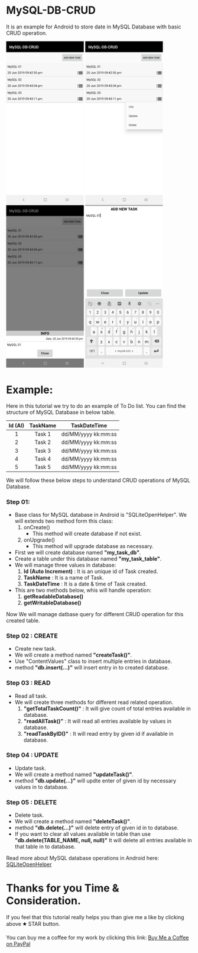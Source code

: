 # MySQL-DB-CRUD
It is an example for Android to store date in MySQL Database with basic CRUD operation.

<img src="https://github.com/phjethva/MySQL-DB-CRUD/blob/master/app/src/main/res/raw/images/MySQL-DB-CRUD_01.jpg" width="210"> <img src="https://github.com/phjethva/MySQL-DB-CRUD/blob/master/app/src/main/res/raw/images/MySQL-DB-CRUD_02.jpg" width="210"> <img src="https://github.com/phjethva/MySQL-DB-CRUD/blob/master/app/src/main/res/raw/images/MySQL-DB-CRUD_03.jpg" width="210"> <img src="https://github.com/phjethva/MySQL-DB-CRUD/blob/master/app/src/main/res/raw/images/MySQL-DB-CRUD_04.jpg" width="210">

# Example:
Here in this tutorial we try to do an example of To Do list. You can find the structure of MySQL Database in below table.

| Id (AI) | TaskName |  TaskDateTime  |
|:-:|:-:|:-:|
|    1    |  Task 1  | dd/MM/yyyy kk:mm:ss |
|    2    |  Task 2  | dd/MM/yyyy kk:mm:ss |
|    3    |  Task 3  | dd/MM/yyyy kk:mm:ss |
|    4    |  Task 4  | dd/MM/yyyy kk:mm:ss |
|    5    |  Task 5  | dd/MM/yyyy kk:mm:ss |

We will follow these below steps to understand CRUD operations of MySQL Database.

### Step 01:
- Base class for MySQL database in Android is "SQLiteOpenHelper". We will extends two method form this class:
  1) onCreate()
      - This method will create database if not exist.
  2) onUpgrade()
      - This method will upgrade database as necessary.
- First we will create database named **"my_task_db"**.
- Create a table under this database named **"my_task_table"**.
- We will manage three values in database:
  1) **Id (Auto Increment)**  : It is an unique id of Task created.
  2) **TaskName**             : It is a name of Task.
  3) **TaskDateTime**         : It is a date & time of Task created.
- This are two methods below, whis will handle operation:
  1) **getReadableDatabase()**
  2) **getWritableDatabase()**

Now We will manage datbase query for different CRUD operation for this created table.

### Step 02 : CREATE
- Create new task.
- We will create a method named **"createTask()"**.
- Use "ContentValues" class to insert multiple entries in database.
- method **"db.insert(...)"** will insert entry in to created database.

### Step 03 : READ
- Read all task.
- We will create three methods for different read related operation.
  1) **"getTotalTaskCount()"** : It will give count of total entries available in database.
  2) **"readAllTask()"**       : It will read all entries available by values in database.
  3) **"readTaskByID()"**      : It will read entry by given id if available in database.

### Step 04 : UPDATE
- Update task.
- We will create a method named **"updateTask()"**.
- method **"db.update(...)"** will updte enter of given id by necessary values in to database.

### Step 05 : DELETE
- Delete task.
- We will create a method named **"deleteTask()"**.
- method **"db.delete(...)"** will delete entry of given id in to database.
- If you want to clear all values available in table than use
      **"db.delete(TABLE_NAME, null, null)"**
  It will delete all entries available in that table in to database.

Read more about MySQL database operations in Android here: [SQLiteOpenHelper](https://developer.android.com/reference/android/database/sqlite/SQLiteOpenHelper)

# Thanks for you Time & Consideration.
If you feel that this tutorial really helps you than give me a like by clicking above 🟊 STAR button.

You can buy me a coffee for my work by clicking this link: [Buy Me a Coffee on PayPal](https://www.paypal.me/phjethva)
